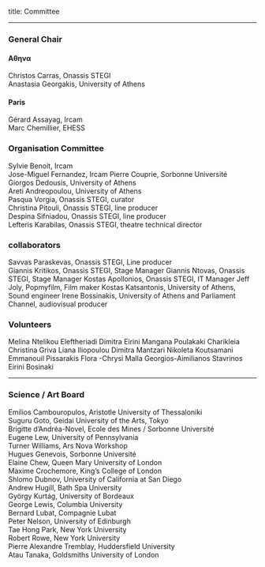title: Committee

---

###  General Chair

#### &Alpha;&theta;&eta;&nu;&alpha;
Christos Carras, Onassis STEGI  
Anastasia Georgakis, University of Athens  

#### Paris
Gérard Assayag, Ircam  
Marc Chemillier, EHESS  


### Organisation Committee

Sylvie Benoit, Ircam  
Jose-Miguel Fernandez, Ircam
Pierre Couprie, Sorbonne Université  
Giorgos Dedousis, University of Athens  
Areti Andreopoulou, University of Athens  
Pasqua Vorgia, Onassis STEGI, curator  
Christina Pitouli, Onassis STEGI, line producer  
Despina Sifniadou, Onassis STEGI, line producer  
Lefteris Karabilas, Onassis STEGI, theatre technical director  

### collaborators

Savvas Paraskevas, Onassis STEGI, Line producer  
Giannis Kritikos, Onassis STEGI, Stage Manager
Giannis Ntovas, Onassis STEGI, Stage Manager
Kostas Apollonios, Onassis STEGI, IT Manager
Jeff Joly, Popmyfilm,	Film maker
Kostas Katsantonis, University of Athens, Sound engineer
Irene Bossinakis, University of Athens and Parliament Channel, audiovisual producer



### Volunteers

Melina Ntelikou
Eleftheriadi Dimitra
Eirini Mangana
Poulakaki Charikleia
Christina Griva
Liana Iliopoulou
Dimitra Mantzari
Nikoleta Koutsamani
Emmanouil Pissarakis
Flora -Chrysi Malla
Georgios-Aimilianos Stavrinos
Eirini Bosinaki

---

### Science / Art  Board

Emilios Cambouropulos, Aristotle University of Thessaloniki  
Suguru Goto, Geidai University of the Arts, Tokyo  
Brigitte d’Andréa-Novel, Ecole des Mines / Sorbonne Université  
Eugene Lew, University of Pennsylvania  
Turner Williams, Ars Nova Workshop  
Hugues Genevois, Sorbonne Université  
Elaine Chew, Queen Mary University of London  
Maxime Crochemore, King’s College of London  
Shlomo Dubnov, University of California at San Diego  
Andrew Hugill, Bath Spa University  
György Kurtág, University of Bordeaux   
George Lewis, Columbia University   
Bernard Lubat, Compagnie Lubat  
Peter Nelson, University of Edinburgh  
Tae Hong Park, New York University  
Robert Rowe, New York University  
Pierre Alexandre Tremblay, Huddersfield University  
Atau Tanaka, Goldsmiths University of London  
<br>
